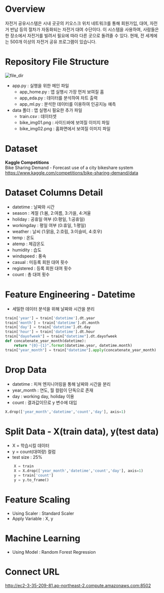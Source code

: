 # Overview
자전거 공유시스템은 시내 곳곳의 키오스크 위치 네트워크를 통해 회원가입, 대여, 자전거 반납 등의 절차가 자동화되는 자전거 대여 수단이다.
이 시스템을 사용하여, 사람들은 한 장소에서 자전거를 빌려서 필요에 따라 다른 곳으로 돌려줄 수 있다. 현재, 전 세계에는 500개 이상의 자전거 공유 프로그램이 있습니다.

# Repository File Structure
![file_dir](https://user-images.githubusercontent.com/105832446/172329301-f29efdcf-2db2-4197-ad78-bb0d201e6444.png)

- app.py : 실행을 위한 메인 파일
    - app_home.py : 앱 실행시 가장 먼저 보여질 홈
    - app_eda.py : 데이터를 분석하여 차트 출력
    - app_ml.py : 분석한 데이터를 이용하여 인공지능 예측
- data 폴더 : 앱 실행시 필요한 추가 파일
    - train.csv : 데이터셋
    - bike_img01.png : 사이드바에 보여질 이미지 파일
    - bike_img02.png : 홈화면에서 보여질 이미지 파일
    
# Dataset
**Kaggle Competitions**  
Bike Sharing Demand - Forecast use of a city bikeshare system  
https://www.kaggle.com/competitions/bike-sharing-demand/data

# Dataset Columns Detail
- datetime : 날짜와 시간
- season : 계절 (1:봄, 2:여름, 3:가을, 4:겨울
- holiday : 공휴일 여부 (0:평일, 1:공휴일)
- workingday : 평일 여부 (0:휴일, 1:평일)
- weather : 날씨 (1:맑음, 2:흐림, 3:이슬비, 4:호우)
- temp : 온도
- atemp : 체감온도
- humidity : 습도
- windspeed : 풍속
- casual : 미등록 회원 대여 횟수
- registered : 등록 회원 대여 횟수
- count : 총 대여 횟수

# Feature Engineering - Datetime
- 세밀한 데이터 분석을 위해 날짜와 시간을 분리
``` python
train['year'] = train['datetime'].dt.year
train['month'] = train['datetime'].dt.month
train['day'] = train['datetime'].dt.day
train['hour'] = train['datetime'].dt.hour
train["dayofweek"] = train["datetime"].dt.dayofweek
def concatenate_year_month(datetime):
    return "{0}-{1}".format(datetime.year, datetime.month)
train["year_month"] = train["datetime"].apply(concatenate_year_month)
```

# Drop Data
  - datetime : 피쳐 엔지니어링을 통해 날짜와 시간을 분리
  - year_month : 연도, 월 컬럼이 단독으로 존재
  -  day : working day, holiday 이용
  - count : 결과값이므로 y 변수에 대입
``` python
X.drop(['year_month','datetime','count','day'], axis=1)
```

# Split Data - X(train data), y(test data)
- X = 학습시킬 데이터
- y = count(대여량) 컬럼
- test size : 25%
``` python
    X = train
    X = X.drop(['year_month','datetime','count','day'], axis=1)
    y = train['count']
    y = y.to_frame()
```

# Feature Scaling
- Using Scaler : Standard Scaler
- Apply Variable : X, y

# Machine Learning
- Using Model : Random Forest Regression

# Connect URL
http://ec2-3-35-209-81.ap-northeast-2.compute.amazonaws.com:8502